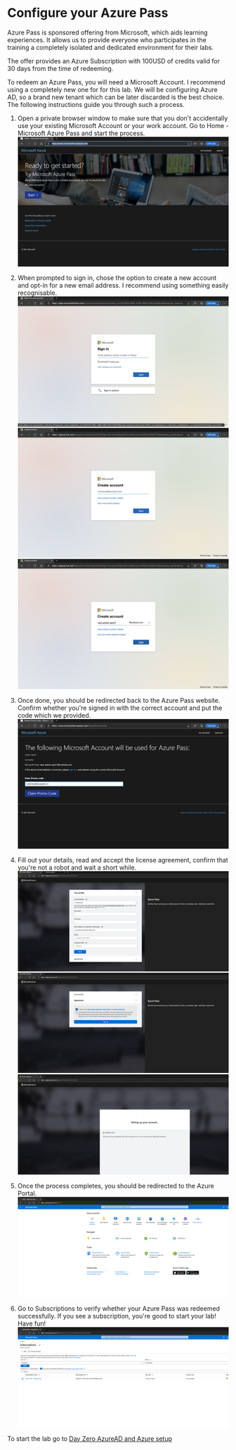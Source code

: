 # Configure your Azure Pass

Azure Pass is sponsored offering from Microsoft, which aids learning experiences. It allows us to provide everyone who participates in the training a completely isolated and dedicated environment for their labs. 

The offer provides an Azure Subscription with 100USD of credits valid for 30 days from the time of redeeming. 

To redeem an Azure Pass, you will need a Microsoft Account. I recommend using a completely new one for for this lab. We will be configuring Azure AD, so a brand new tenant which can be later discarded is the best choice. The following instructions guide you through such a process.

1) Open a private browser window to make sure that you don't accidentally use your existing Microsoft Account or your work account. Go to Home - Microsoft Azure Pass and start the process.
![Azure Pass1](../img/azurePass1.png)

2) When prompted to sign in, chose the option to create a new account and opt-in for a new email address. I recommend using something easily recognisable. 
![Azure Pass2](../img/azurePass2.png)
![Azure Pass3](../img/azurePass3.png)
![Azure Pass4](../img/azurePass4.png)

3) Once done, you should be redirected back to the Azure Pass website. Confirm whether you're signed in with the correct account and put the code which we provided.
![Azure Pass5](../img/azurePass5.png)

4) Fill out your details, read and accept the license agreement, confirm that you're not a robot and wait a short while.
![Azure Pass6](../img/azurePass6.png)
![Azure Pass7](../img/azurePass7.png)
![Azure Pass8](../img/azurePass8.png)

5) Once the process completes, you should be redirected to the Azure Portal.
![Azure Pass9](../img/azurePass9.png)

6) Go to Subscriptions to verify whether your Azure Pass was redeemed successfully. If you see a subscription, you're good to start your lab! Have fun!
![Azure Pass10](../img/azurePass10.png)

To start the lab go to [Day Zero AzureAD and Azure setup](dayZero.md)
